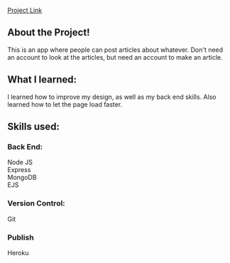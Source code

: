 [Project Link](https://articlez-project.herokuapp.com/)

## About the Project!

This is an app where people can post articles about whatever. Don't need an account to look at the articles, but need an account to make an article.

## What I learned:

I learned how to improve my design, as well as my back end skills. Also learned how to let the page load faster.

## Skills used:

### Back End:

Node JS
<br />
Express
<br />
MongoDB
<br />
EJS

### Version Control:

Git

### Publish

Heroku
